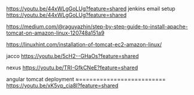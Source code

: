 https://youtu.be/44xWLgGoLUg?feature=shared
jenkins email setup 
https://youtu.be/44xWLgGoLUg?feature=shared

https://medium.com/@raguyazhin/step-by-step-guide-to-install-apache-tomcat-on-amazon-linux-120748a151a9

https://linuxhint.com/installation-of-tomcat-ec2-amazon-linux/

jacco
https://youtu.be/5cH2--GHaOs?feature=shared

nexus
https://youtu.be/TRI-GfkCNeE?feature=shared

angular tomcat deployment
≈=========================
https://youtu.be/xK5vp_cia8I?feature=shared

